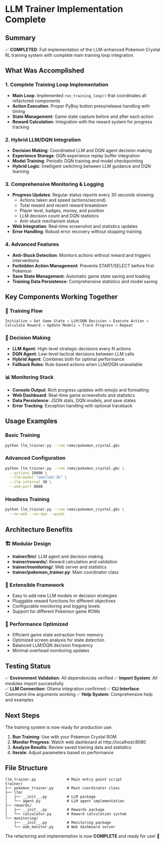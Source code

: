 # LLM Trainer Implementation Complete

## Summary

✅ **COMPLETED**: Full implementation of the LLM-enhanced Pokemon Crystal RL training system with complete main training loop integration.

## What Was Accomplished

### 1. Complete Training Loop Implementation
- **Main Loop**: Implemented `run_training_loop()` that coordinates all refactored components
- **Action Execution**: Proper PyBoy button press/release handling with timing
- **State Management**: Game state capture before and after each action
- **Reward Calculation**: Integration with the reward system for progress tracking

### 2. Hybrid LLM/DQN Integration
- **Decision Making**: Coordinated LLM and DQN agent decision making
- **Experience Storage**: DQN experience replay buffer integration
- **Model Training**: Periodic DQN training and model checkpointing
- **Hybrid Logic**: Intelligent switching between LLM guidance and DQN learning

### 3. Comprehensive Monitoring & Logging
- **Progress Updates**: Regular status reports every 30 seconds showing:
  - Actions taken and speed (actions/second)
  - Total reward and recent reward breakdown
  - Player level, badges, money, and position
  - LLM decision count and DQN statistics
  - Anti-stuck mechanism status
- **Web Integration**: Real-time screenshot and statistics updates
- **Error Handling**: Robust error recovery without stopping training

### 4. Advanced Features
- **Anti-Stuck Detection**: Monitors actions without reward and triggers interventions
- **Forbidden Action Management**: Prevents START/SELECT before first Pokemon
- **Save State Management**: Automatic game state saving and loading
- **Training Data Persistence**: Comprehensive statistics and model saving

## Key Components Working Together

### 🔄 Training Flow
```
Initialize → Get Game State → LLM/DQN Decision → Execute Action → 
Calculate Reward → Update Models → Track Progress → Repeat
```

### 🧠 Decision Making
- **LLM Agent**: High-level strategic decisions every N actions
- **DQN Agent**: Low-level tactical decisions between LLM calls
- **Hybrid Agent**: Combines both for optimal performance
- **Fallback Rules**: Rule-based actions when LLM/DQN unavailable

### 📊 Monitoring Stack
- **Console Output**: Rich progress updates with emojis and formatting
- **Web Dashboard**: Real-time game screenshots and statistics
- **Data Persistence**: JSON stats, DQN models, and save states
- **Error Tracking**: Exception handling with optional traceback

## Usage Examples

### Basic Training
```bash
python llm_trainer.py --rom roms/pokemon_crystal.gbc
```

### Advanced Configuration
```bash
python llm_trainer.py --rom roms/pokemon_crystal.gbc \
  --actions 10000 \
  --llm-model "smollm2:3b" \
  --llm-interval 30 \
  --web-port 8080
```

### Headless Training
```bash
python llm_trainer.py --rom roms/pokemon_crystal.gbc \
  --no-web --no-dqn --quiet
```

## Architecture Benefits

### 🏗️ Modular Design
- **trainer/llm/**: LLM agent and decision making
- **trainer/rewards/**: Reward calculation and validation
- **trainer/monitoring/**: Web server and statistics
- **trainer/pokemon_trainer.py**: Main coordinator class

### 🔧 Extensible Framework
- Easy to add new LLM models or decision strategies
- Pluggable reward functions for different objectives
- Configurable monitoring and logging levels
- Support for different Pokemon game ROMs

### 🚀 Performance Optimized
- Efficient game state extraction from memory
- Optimized screen analysis for state detection
- Balanced LLM/DQN decision frequency
- Minimal overhead monitoring updates

## Testing Status

✅ **Environment Validation**: All dependencies verified
✅ **Import System**: All modules import successfully  
✅ **LLM Connection**: Ollama integration confirmed
✅ **CLI Interface**: Command-line arguments working
✅ **Help System**: Comprehensive help and examples

## Next Steps

The training system is now ready for production use:

1. **Run Training**: Use with your Pokemon Crystal ROM
2. **Monitor Progress**: Watch web dashboard at http://localhost:8080
3. **Analyze Results**: Review saved training data and statistics
4. **Iterate**: Adjust parameters based on performance

## File Structure

```
llm_trainer.py              # Main entry point script
trainer/
├── pokemon_trainer.py      # Main coordinator class
├── llm/
│   ├── __init__.py         # LLM package
│   └── agent.py            # LLM agent implementation
├── rewards/
│   ├── __init__.py         # Rewards package  
│   └── calculator.py       # Reward calculation system
└── monitoring/
    ├── __init__.py         # Monitoring package
    └── web_monitor.py      # Web dashboard server
```

The refactoring and implementation is now **COMPLETE** and ready for use! 🎉
